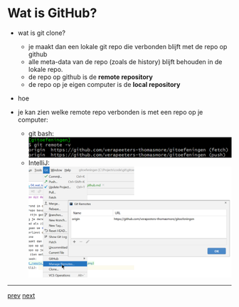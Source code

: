 # Wat is GitHub? 

* wat is git clone? 
    * je maakt dan een lokale git repo die verbonden blijft met de repo op github
    * alle meta-data van de repo (zoals de history) blijft behouden in de lokale repo.   
    * de repo op github is de **remote repository**
    * de repo op je eigen computer is de **local repository**
* hoe     
    

* je kan zien welke remote repo verbonden is met een repo op je computer:
    * git bash:
      ![git_remote_bash.png](images/git_remote_bash.png)
    * IntelliJ:
      ![git_remote_intellij.png](images/git_remote_intellij.png)

---
[prev](../README.md)
[next](../README.md)
